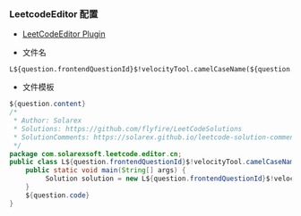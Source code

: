 ### LeetcodeEditor 配置


+ [LeetCodeEditor Plugin](https://github.com/shuzijun/leetcode-editor)


+ 文件名

```
L${question.frontendQuestionId}$!velocityTool.camelCaseName(${question.titleSlug})
```

+ 文件模板

```java
${question.content}
/*
 * Author: Solarex
 * Solutions: https://github.com/flyfire/LeetCodeSolutions
 * SolutionComments: https://solarex.github.io/leetcode-solution-comments/
 */
package com.solarexsoft.leetcode.editor.cn;
public class L${question.frontendQuestionId}$!velocityTool.camelCaseName(${question.titleSlug}) {
    public static void main(String[] args) {
         Solution solution = new L${question.frontendQuestionId}$!velocityTool.camelCaseName(${question.titleSlug})().new Solution();
    }
    ${question.code}
}
```